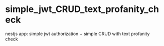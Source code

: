 # simple_jwt_CRUD_text_profanity_check
nestjs app:  simple jwt authorization + simple CRUD with text profanity check
